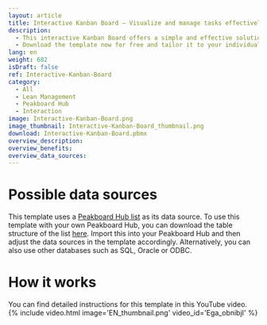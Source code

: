 ```yaml
---
layout: article
title: Interactive Kanban Board – Visualize and manage tasks effectively
description: 
  - This interactive Kanban Board offers a simple and effective solution for visualizing and managing tasks. The Kanban Board consists of four columns, where cards can be neatly organized. The cards can be flexibly moved using drag-and-drop, allowing for quick and intuitive representation of task progress. New individual cards can be easily create – just assign a title, description and color to each card in order to individually identify and prioritize the tasks. This Kanban Board enables teams to visually track and manage their tasks, significantly enhancing transparency and efficiency in the workflow.
  - Download the template now for free and tailor it to your individual needs. For even better customizability, we have implemented all required scripts with our low-code editor and building blocks.
lang: en
weight: 682
isDraft: false
ref: Interactive-Kanban-Board
category:
  - All
  - Lean Management
  - Peakboard Hub
  - Interaction
image: Interactive-Kanban-Board.png
image_thumbnail: Interactive-Kanban-Board_thumbnail.png
download: Interactive-Kanban-Board.pbmx
overview_description:
overview_benefits:
overview_data_sources:
---
```

# Possible data sources
This template uses a <a href="https://peakboard.com/en/product/peakboard-hub/" class="inline" download>Peakboard Hub list</a> as its data source. To use this template with your own Peakboard Hub, you can download the table structure of the list <a href="KanbanCards.csv" class="inline" download>here</a>. Import this into your Peakboard Hub and then adjust the data sources in the template accordingly. Alternatively, you can also use other databases such as SQL, Oracle or ODBC.

# How it works
You can find detailed instructions for this template in this YouTube video.
{% include video.html image='EN_thumbnail.png' video_id='Ega_obnibjI' %}